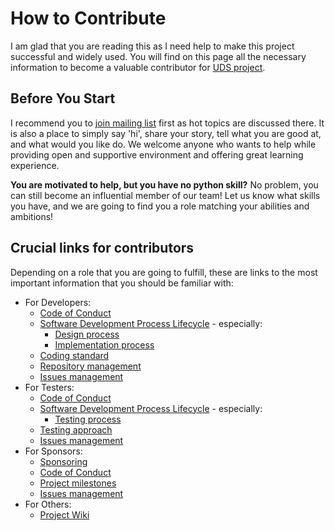 # How to Contribute
I am glad that you are reading this as I need help to make this project successful and widely used. 
You will find on this page all the necessary information to become a valuable contributor for 
[UDS project](https://github.com/mdabrowski1990/uds).


## Before You Start
I recommend you to [join mailing list](https://groups.google.com/g/uds-package-development/about) first as hot topics 
are discussed there.
It is also a place to simply say 'hi', share your story, tell what you are good at, and what would you like do.
We welcome anyone who wants to help while providing open and supportive environment and offering great learning 
experience.

**You are motivated to help, but you have no python skill?** No problem, you can still become an influential member of 
our team! 
Let us know what skills you have, and we are going to find you a role matching your abilities and ambitions!


## Crucial links for contributors
Depending on a role that you are going to fulfill, these are links to the most important information that you should be 
familiar with:
- For Developers:
  - [Code of Conduct](https://github.com/mdabrowski1990/uds/blob/main/CODE_OF_CONDUCT.md)
  - [Software Development Process Lifecycle](https://github.com/mdabrowski1990/uds/wiki/Software-Development-Life-Cycle) - especially:
    - [Design process](https://github.com/mdabrowski1990/uds/wiki/Software-Development-Life-Cycle#design)
    - [Implementation process](https://github.com/mdabrowski1990/uds/wiki/Software-Development-Life-Cycle#implementation)
  - [Coding standard](https://github.com/mdabrowski1990/uds/wiki/Coding-Standard)
  - [Repository management](https://github.com/mdabrowski1990/uds/wiki/Repository-management)
  - [Issues management](https://github.com/mdabrowski1990/uds/wiki/Issues-management)
- For Testers:
  - [Code of Conduct](https://github.com/mdabrowski1990/uds/blob/main/CODE_OF_CONDUCT.md)
  - [Software Development Process Lifecycle](https://github.com/mdabrowski1990/uds/wiki/Software-Development-Life-Cycle) - especially:
    - [Testing process](https://github.com/mdabrowski1990/uds/wiki/Software-Development-Life-Cycle#testing)
  - [Testing approach](https://github.com/mdabrowski1990/uds/wiki/Testing)
  - [Issues management](https://github.com/mdabrowski1990/uds/wiki/Issues-management)
- For Sponsors:
  - [Sponsoring](https://github.com/mdabrowski1990/uds/wiki/Sponsoring)
  - [Code of Conduct](https://github.com/mdabrowski1990/uds/blob/main/CODE_OF_CONDUCT.md)
  - [Project milestones](https://github.com/mdabrowski1990/uds/milestones)
  - [Issues management](https://github.com/mdabrowski1990/uds/wiki/Issues-management)
- For Others:
  - [Project Wiki](https://github.com/mdabrowski1990/uds/wiki)
